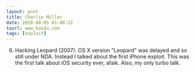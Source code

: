 ```yaml
---
layout: post
title: Charlie Miller
date: 2018-08-05 01:00:22
tourl: www.baidu.com
tags: [exploit]
---
```

6.  Hacking Leopard (2007).  OS X version "Leopard" was delayed and so still under NDA.  Instead I talked about the first iPhone exploit.  This was the first talk about iOS security ever, afaik.  Also, my only turbo talk.